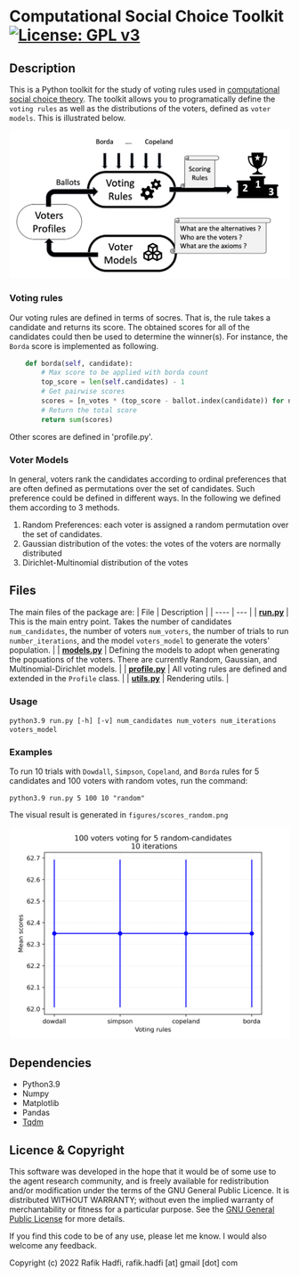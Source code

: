 <a  name="_"></a>
# Computational Social Choice Toolkit [![License: GPL v3](https://img.shields.io/badge/License-GPL%20v3-blue.svg)](https://www.gnu.org/licenses/gpl-3.0)

## Description

This is a Python toolkit for the study of voting rules used in [computational social choice theory](https://en.wikipedia.org/wiki/Computational_social_choice). The toolkit allows you to programatically define the `voting rules` as well as the distributions of the voters, defined as `voter models`. This is illustrated below.

![Overview](./figures/Overview.png)

### Voting rules
Our voting rules are defined in terms of socres. That is, the rule takes a candidate and returns its score. The obtained scores for all of the candidates could then be used to determine the winner(s). For instance, the `Borda` score is implemented as following.

```python
    def borda(self, candidate):
        # Max score to be applied with borda count
        top_score = len(self.candidates) - 1
        # Get pairwise scores
        scores = [n_votes * (top_score - ballot.index(candidate)) for n_votes, ballot in self.pairs]
        # Return the total score
        return sum(scores)
```
Other scores are defined in 'profile.py'.

### Voter Models
In general, voters rank the candidates according to ordinal preferences that are often defined as permutations over the set of candidates. Such preference could be defined in different ways. In the following we defined them according to 3 methods.
1. Random Preferences: each voter is assigned a random permutation over the set of candidates.
2. Gaussian distribution of the votes: the votes of the voters are normally distributed
3. Dirichlet-Multinomial distribution of the votes 

## Files

The main files of the package are:
| File | Description |
| ---- | --- |
| [**run.py**](./run.py) | This is the main entry point. Takes the number of candidates `num_candidates`, the number of voters `num_voters`, the number of trials to run `number_iterations`, and the model `voters_model` to generate the voters' population. |
| [**models.py**](./models.py) | Defining the models to adopt when generating the popuations of the voters. There are currently Random, Gaussian, and Multinomial-Dirichlet models. |
| [**profile.py**](./profile.py) | All voting rules are defined and extended in the `Profile` class. |
| [**utils.py**](./utils.py) |  Rendering utils. |

### Usage
```
python3.9 run.py [-h] [-v] num_candidates num_voters num_iterations voters_model
```
### Examples

To run 10 trials with `Dowdall`, `Simpson`, `Copeland`, and `Borda` rules for 5 candidates and 100 voters with random votes, run the command:
```
python3.9 run.py 5 100 10 "random"
```
The visual result is generated in `figures/scores_random.png`

![RandRule](figures/scores_random.png)
 
## Dependencies
* Python3.9
* Numpy
* Matplotlib
* Pandas
* [Tqdm](https://github.com/tqdm/tqdm)

## Licence & Copyright
This software was developed in the hope that it would be of some use to the agent research community, and is freely available for redistribution and/or modification under the terms of the GNU General Public Licence. It is distributed WITHOUT WARRANTY; without even the implied warranty of merchantability or fitness for a particular purpose. See the [GNU General Public License](https://github.com/raviq/Genon/blob/master/LICENCE.md) for more details.

If you find this code to be of any use, please let me know. I would also welcome any feedback.

Copyright (c) 2022 Rafik Hadfi, rafik.hadfi [at] gmail [dot] com
